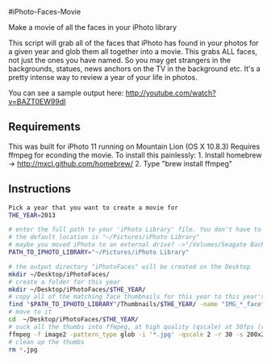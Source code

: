 #iPhoto-Faces-Movie

Make a movie of all the faces in your iPhoto library

This script will grab all of the faces that iPhoto has found
in your photos for a given year and glob them all together into a movie. 
This grabs ALL faces, not just the ones you have named. So you may get 
strangers in the backgrounds, statues, news anchors on the TV in the 
background etc. It's a pretty intense way to review a year of your life in photos.

You can see a sample output here: http://youtube.com/watch?v=BAZT0EW99dI

## Requirements

This was built for iPhoto 11 running on Mountain Lion (OS X 10.8.3)
Requires ffmpeg for econding the movie. To install this painlessly: 
		1. Install homebrew -> http://mxcl.github.com/homebrew/
		2. Type "brew install ffmpeg"  

## Instructions
```sh
Pick a year that you want to create a movie for 
THE_YEAR=2013

# enter the full path to your 'iPhoto Library' file. You don't have to escape spaces...
# the default location is "~/Pictures/iPhoto Library"
# maybe you moved iPhoto to an external drive? ->"/Volumes/Seagate Backup Plus Drive/iPhoto Library"
PATH_TO_IPHOTO_LIBRARY="~/Pictures/iPhoto Library"

# the output directory "iPhotoFaces" will be created on the Desktop 
mkdir ~/Desktop/iPhotoFaces/
# create a folder for this year
mkdir ~/Desktop/iPhotoFaces/$THE_YEAR/
# copy all of the matching face thumbnails for this year to this year's directory
find "$PATH_TO_IPHOTO_LIBRARY"/Thumbnails/$THE_YEAR/ -name "IMG_*_face*.jpg" -exec cp {} ~/Desktop/iPhotoFaces/$THE_YEAR/ \;
# move to it
cd  ~/Desktop/iPhotoFaces/$THE_YEAR/
# suck all the thumbs into ffmpeg, at high quality (qscale) at 30fps (r) at 200x200 pixels (s) - find more options here: http://ffmpeg.org/ffmpeg.html
ffmpeg -f image2 -pattern_type glob -i '*.jpg' -qscale 2 -r 30 -s 200x200 $THE_YEAR.avi
# clean up the thumbs
rm *.jpg
```